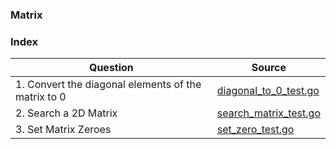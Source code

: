 ### Matrix

### Index
| Question                                            | Source                                           |
| --------------------------------------------------- | ------------------------------------------------ |
| 1. Convert the diagonal elements of the matrix to 0 | [diagonal_to_0_test.go](./diagonal_to_0_test.go) |
| 2. Search a 2D Matrix                               | [search_matrix_test.go](./search_matrix_test.go) |
| 3. Set Matrix Zeroes                                | [set_zero_test.go](./set_zero_test.go)           |
